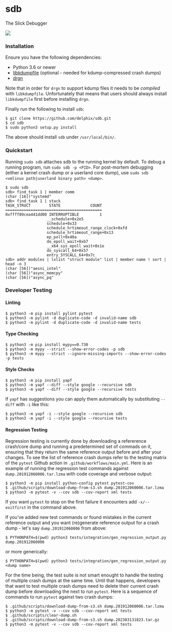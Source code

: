 # sdb
The Slick Debugger

![](https://github.com/delphix/sdb/workflows/.github/workflows/main.yml/badge.svg)

### Installation

Ensure you have the following dependencies:
* Python 3.6 or newer
* [libkdumpfile](https://github.com/ptesarik/libkdumpfile) (optional - needed for kdump-compressed crash dumps)
* [drgn](https://github.com/osandov/drgn/)

Note that in order for `drgn` to support kdump files it needs to be *compiled* with `libkdumpfile`. Unfortunately that means that users should always install `libkdumpfile` first before installing `drgn`.

Finally run the following to install `sdb`:
```
$ git clone https://github.com/delphix/sdb.git
$ cd sdb
$ sudo python3 setup.py install
```

The above should install `sdb` under `/usr/local/bin/`.

### Quickstart

Running `sudo sdb` attaches sdb to the running kernel by default.
To debug a running program, run `sudo sdb -p <PID>`.
For post-mortem debugging (either a kernel crash dump or a userland core dump), use `sudo sdb <vmlinux path|userland binary path> <dump>`.

```
$ sudo sdb
sdb> find_task 1 | member comm
(char [16])"systemd"
sdb> find_task 1 | stack
TASK_STRUCT        STATE             COUNT
==========================================
0xffff89cea441dd00 INTERRUPTIBLE         1
                  __schedule+0x2e5
                  schedule+0x33
                  schedule_hrtimeout_range_clock+0xfd
                  schedule_hrtimeout_range+0x13
                  ep_poll+0x40a
                  do_epoll_wait+0xb7
                  __x64_sys_epoll_wait+0x1e
                  do_syscall_64+0x57
                  entry_SYSCALL_64+0x7c
sdb> addr modules | lxlist "struct module" list | member name ! sort | head -n 3
(char [56])"aesni_intel"
(char [56])"async_memcpy"
(char [56])"async_pq"
```

### Developer Testing

#### Linting

```
$ python3 -m pip install pylint pytest
$ python3 -m pylint -d duplicate-code -d invalid-name sdb
$ python3 -m pylint -d duplicate-code -d invalid-name tests
```

#### Type Checking

```
$ python3 -m pip install mypy==0.730
$ python3 -m mypy --strict --show-error-codes -p sdb
$ python3 -m mypy --strict --ignore-missing-imports --show-error-codes -p tests
```

#### Style Checks

```
$ python3 -m pip install yapf
$ python3 -m yapf --diff --style google --recursive sdb
$ python3 -m yapf --diff --style google --recursive tests
```

If `yapf` has suggestions you can apply them automatically by substituting
`--diff` with `-i` like this:
```
$ python3 -m yapf -i --style google --recursive sdb
$ python3 -m yapf -i --style google --recursive tests
```

#### Regression Testing

Regression testing is currently done by downloading a refererence crash/core
dump and running a predetermined set of commads on it, ensuring that they
return the same reference output before and after your changes. To see the list
of reference crash dumps refer to the testing matrix of the `pytest` Github
action in `.github/workflows/main.yml`. Here is an example of running the
regression test commands against `dump.201912060006.tar.lzma` with code
coverage and verbose output:

```
$ python3 -m pip install python-config pytest pytest-cov
$ .github/scripts/download-dump-from-s3.sh dump.201912060006.tar.lzma
$ python3 -m pytest -v --cov sdb --cov-report xml tests
```

If you want `pytest` to stop on the first failure it encounters add
`-x/--exitfirst` in the command above.

If you've added new test commands or found mistakes in the current reference
output and you want (re)generate reference output for a crash dump - let's say
`dump.201912060006` from above:
```
$ PYTHONPATH=$(pwd) python3 tests/integration/gen_regression_output.py dump.201912060006
```

or more generically:
```
$ PYTHONPATH=$(pwd) python3 tests/integration/gen_regression_output.py <dump name>
```

For the time being, the test suite is not smart enought to handle the testing
of multiple crash dumps at the same time. Until that happens, developers that
want to test multiple crash dumps need to delete their current crash dump
before downloading the next to run `pytest`. Here is a sequence of commands to
run `pytest` against two crash dumps:
```
$ .github/scripts/download-dump-from-s3.sh dump.201912060006.tar.lzma
$ python3 -m pytest -v --cov sdb --cov-report xml tests
$ .github/scripts/clear-dump.sh
$ .github/scripts/download-dump-from-s3.sh dump.202303131823.tar.gz
$ python3 -m pytest -v --cov sdb --cov-report xml tests
```
